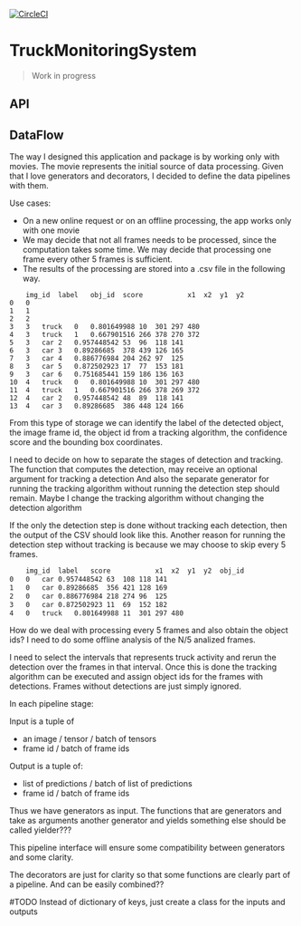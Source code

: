 [![CircleCI](https://circleci.com/gh/Iftimie/TruckMonitoringSystem.svg?style=svg)](https://circleci.com/gh/Iftimie/TruckMonitoringSystem)
# TruckMonitoringSystem
> Work in progress

## API

## DataFlow

The way I designed this application and package is by working only with movies. The movie represents the initial source 
of data processing. Given that I love generators and decorators, I decided to define the data pipelines with them.

Use cases:

* On a new online request or on an offline processing, the app works only with one movie
* We may decide that not all frames needs to be processed, since the computation takes some time. We may decide that
processing one frame every other 5 frames is sufficient.
* The results of the processing are stored into a .csv file in the following way.	
```
	img_id	label	obj_id	score	        x1	x2	y1	y2
0	0							
1	1							
2	2							
3	3	truck	0	0.801649988	10	301	297	480
4	3	truck	1	0.667901516	266	378	270	372
5	3	car	2	0.957448542	53	96	118	141
6	3	car	3	0.89286685	378	439	126	165
7	3	car	4	0.886776984	204	262	97	125
8	3	car	5	0.872502923	17	77	153	181
9	3	car	6	0.751685441	159	186	136	163
10	4	truck	0	0.801649988	10	301	297	480
11	4	truck	1	0.667901516	266	378	269	372
12	4	car	2	0.957448542	48	89	118	141
13	4	car	3	0.89286685	386	448	124	166
```
From this type of storage we can identify the label of the detected object, the image frame id, the object id from a 
tracking algorithm, the confidence score and the bounding box coordinates.

I need to decide on how to separate the stages of detection and tracking.
The function that computes the detection, may receive an optional argument for tracking a detection
And also the separate generator for running the tracking algorithm without running the detection step should remain.
Maybe I change the tracking algorithm without changing the detection algorithm

If the only the detection step is done without tracking each detection, then the output of the CSV should look like this.
Another reason for running the detection step without tracking is because we may choose to skip every 5 frames.
```html
	img_id	label	score	        x1	x2	y1	y2	obj_id
0	0	car	0.957448542	63	108	118	141	
1	0	car	0.89286685	356	421	128	169	
2	0	car	0.886776984	218	274	96	125	
3	0	car	0.872502923	11	69	152	182	
4	0	truck	0.801649988	11	301	297	480	
```
How do we deal with processing every 5 frames and also obtain the object ids? I need to do some offline analysis of the
 N/5 analized frames.
 
I need to select the intervals that represents truck activity and rerun the detection over the frames in that interval. 
Once this is done the tracking algorithm can be executed and assign object ids for the frames with detections. Frames 
without detections are just simply ignored.

In each pipeline stage:

Input is a tuple of
* an image / tensor / batch of tensors
* frame id / batch of frame ids

Output is a tuple of:
* list of predictions / batch of list of predictions
* frame id / batch of frame ids 

Thus we have generators as input. The functions that are generators and take as arguments another generator and yields 
something else should be called yielder???

This pipeline interface will ensure some compatibility between generators and some clarity.

The decorators are just for clarity so that some functions are clearly part of a pipeline. And can be easily combined??


#TODO Instead of dictionary of keys, just create a class for the inputs and outputs
